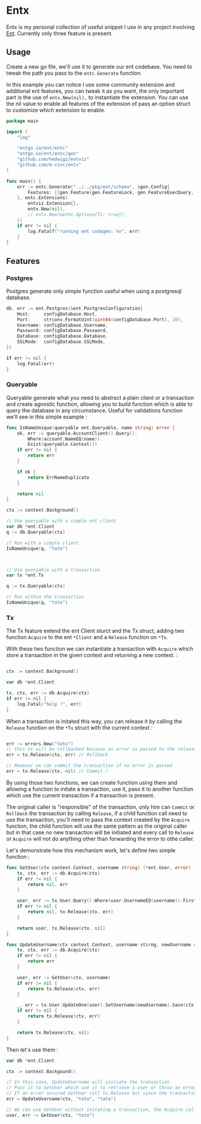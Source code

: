 # Entx

Entx is my personal collection of useful snippet I use in any project involving [Ent](https://entgo.io/). Currently only three feature is present.

## Usage

Create a new go file, we'll use it to generate our ent codebase. You need to tweak the path you pass to the `entc.Generate` function.

In this example you can notice I use some community extension and additional ent features, you can tweak it as you want, the only important part is the use of `entx.New(nil),` to instantiate the extension. You can use the nil value to enable all features of the extension of pass an option struct to customize which extension to enable.

```go
package main

import (
	"log"

	"entgo.io/ent/entc"
	"entgo.io/ent/entc/gen"
	"github.com/hedwigz/entviz"
	"github.com/m-vinc/entx"
)

func main() {
	err := entc.Generate("../../pkg/ent/schema", &gen.Config{
		Features: []gen.Feature{gen.FeatureLock, gen.FeatureExecQuery, gen.FeatureUpsert},
	}, entc.Extensions(
        entviz.Extension{},
        entx.New(nil),
        // entx.New(&entx.Options{Tx: true}),
    ))
	if err != nil {
		log.Fatalf("running ent codegen: %v", err)
	}
}

```

## Features

### Postgres

Postgres generate only simple function useful when using a postgresql database.

```go
db, err := ent.Postgres(&ent.PostgresConfiguration{
    Host:     configDatabase.Host,
    Port:     strconv.FormatUint(uint64(configDatabase.Port), 10),
    Username: configDatabase.Username,
    Password: configDatabase.Password,
    Database: configDatabase.Database,
    SSLMode:  configDatabase.SSLMode,
})

if err != nil {
    log.Fatal(err)
}
```

### Queryable

Queryable generate what you need to abstract a plain client or a transaction and create agnostic function, allowing you to build function which is able to query the database in any circumstance. Useful for validations function we'll see in this simple example :

```go
func IsNameUnique(queryable ent.Queryable, name string) error {
	ok, err := queryable.AccountClient().Query().
        Where(account.NameEQ(name)).
        Exist(queryable.Context())
	if err != nil {
		return err
	}

	if ok {
		return ErrNameDuplicate
	}

	return nil
}

ctx := context.Background()

// Use queryable with a simple ent client
var db *ent.Client
q := db.Queryable(ctx)

// Run with a simple client
IsNameUnique(q, "toto")



// Use queryable with a transaction
var tx *ent.Tx

q := tx.Queryable(ctx)

// Run within the transaction
IsNameUnique(q, "toto")
```

### Tx

The Tx feature extend the ent Client sturct and the Tx struct, adding two function `Acquire` to the ent `*Client` and a `Release` function on `*Tx`.

With these two function we can instantiate a transaction with `Acquire` which store a transaction in the given context and returning a new context. :

```go

ctx := context.Background()

var db *ent.Client

tx, ctx, err := db.Acquire(ctx)
if err != nil {
    log.Fatal("help !", err)
}
```

When a transaction is initated this way, you can release it by calling the `Release` function on the `*Tx` struct with the current context :

```go

err := errors.New("toto")
// this tx will be rollbacked because an error is passed to the release function
err = tx.Release(ctx, err) // Rollback

// However we can commit the transaction if no error is passed
err = tx.Release(ctx, nil) // Commit !
```

By using those two functions, we can create function using them and allowing a function to initate a transaction, use it, pass it to another function which use the current transaction if a transaction is present.

The original caller is "responsible" of the transaction, only him can `Commit` or `Rollback` the transaction by calling `Release`, if a child function call need to use the transaction, you'll need to pass the context created by the `Acquire` function, the child function will use the same pattern as the original caller but in that case no new transaction will be initiated and every call to `Release` or `Acquire` will not do anything other than forwarding the error to othe caller.

Let's demonstrate how this mechanism work, let's define two simple function :

```go
func GetUser(ctx context.Context, username string) (*ent.User, error) {
    tx, ctx, err := db.Acquire(ctx)
    if err != nil {
        return nil, err
    }

    user, err := tx.User.Query().Where(user.UsernameEQ(username)).First(ctx)
    if err != nil {
        return nil, tx.Release(ctx, err)
    }

    return user, tx.Release(ctx, nil)
}

func UpdateUsername(ctx context.Context, username stirng, newUsername string) error {
    tx, ctx, err := db.Acquire(ctx)
    if err != nil {
        return err
    }

    user, err := GetUser(ctx, username)
    if err != nil {
        return tx.Release(ctx, err)
    }

    _, err = tx.User.UpdateOne(user).SetUsername(newUsername).Save(ctx)
    if err != nil {
        return tx.Release(ctx, err)
    }

    return tx.Release(ctx, nil)
}
```

Then let's use them :

```go
var db *ent.Client

ctx := context.Backgound()

// In this case, UpdateUsername will initiate the transaction
// Pass it to GetUser which use it to retrieve a user or throw an error if not exist
// If an error occured GetUser call tx.Release but since the transaction is not owned by GetUser the error is forward to UpdateUsername and the tx.Release call is performed by UpdateUsername rollbacking the transaction or commiting it.
err = UpdateUsername(ctx, "toto", "tata")

// We can use GetUser without initating a transaction, the Acquire call will do it for you.
user, err := GetUser(ctx, "toto")

```
